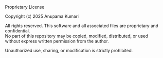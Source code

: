 Proprietary License

Copyright (c) 2025 Anupama Kumari

All rights reserved. This software and all associated files are proprietary and confidential.  
No part of this repository may be copied, modified, distributed, or used without express written permission from the author.

Unauthorized use, sharing, or modification is strictly prohibited.

